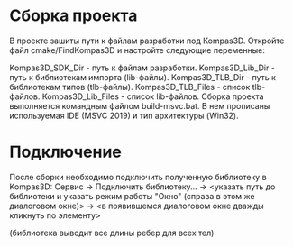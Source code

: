 # Сборка проекта

В проекте зашиты пути к файлам разработки под Kompas3D. Откройте файл cmake/FindKompas3D и настройте следующие переменные:

Kompas3D_SDK_Dir - путь к файлам разработки.
Kompas3D_Lib_Dir - путь к библиотекам импорта (lib-файлы).
Kompas3D_TLB_Dir - путь к библиотекам типов (tlb-файлы).
Kompas3D_TLB_Files - список tlb-файлов.
Kompas3D_Lib_Files - список lib-файлов.
Сборка проекта выполняется командным файлом build-msvc.bat. В нем прописаны используемая IDE (MSVC 2019) и тип архитектуры (Win32).

# Подключение
После сборки необходимо подключить полученную библиотеку в Kompas3D:
Сервис -> Подключить библиотеку... -> <указать путь до библиотеки и указать режим работы "Окно" (справа в этом же диалоговом окне)> -> <в появившемся диалоговом окне дважды кликнуть по элементу>


(библиотека выводит все длины ребер для всех тел)
